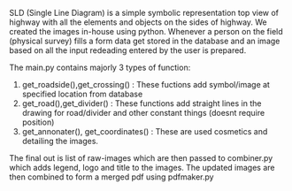 SLD (Single Line Diagram) is a simple symbolic representation top view of highway with all the elements and objects on the sides of highway. We created the images in-house using python. Whenever a person on the field (physical survey) fills a form data get stored in the database and an image based on all the input redeading entered by the user is prepared.


The main.py contains majorly 3 types of function:
1. get_roadside(),get_crossing() : These fuctions add symbol/image at specified location from database
2. get_road(),get_divider() : These functions add straight lines in the drawing for road/divider and other constant things (doesnt require position)
3. get_annonater(), get_coordinates() : These are used cosmetics and detailing the images.


The final out is list of raw-images which are then passed to combiner.py which adds legend, logo and title to the images. The updated images are then combined to form a merged pdf using pdfmaker.py


